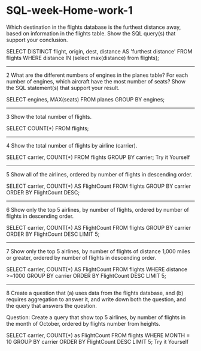 # SQL-week-Home-work-1

Which destination in the flights database is the furthest distance away, based on information in the flights table. Show the SQL query(s) that support your conclusion.  

 
SELECT DISTINCT flight, origin, dest, distance AS 'furthest distance' FROM flights WHERE distance IN (select max(distance) from flights);

 ------

2 What are the different numbers of engines in the planes table? For each number of engines, which aircraft have the most number of seats? Show the SQL statement(s) that support your result. 

  SELECT engines, MAX(seats) FROM planes GROUP BY engines;
 
--------

3 Show the total number of flights. 

  SELECT COUNT(*) FROM flights;
 
---------

4 Show the total number of flights by airline (carrier). 

  SELECT carrier, COUNT(*) FROM flights GROUP BY carrier; Try it Yourself
 
--------------

5 Show all of the airlines, ordered by number of flights in descending order.  

 SELECT carrier, COUNT(*) AS FlightCount FROM flights GROUP BY carrier ORDER BY FlightCount DESC;
 
----------

6 Show only the top 5 airlines, by number of flights, ordered by number of flights in descending order.   

SELECT carrier, COUNT(*) AS FlightCount FROM flights GROUP BY carrier ORDER BY FlightCount DESC LIMIT 5;

----------

7 Show only the top 5 airlines, by number of flights of distance 1,000 miles or greater, ordered by number of flights in descending order.  

 SELECT carrier, COUNT(*) AS FlightCount FROM flights WHERE distance >=1000 GROUP BY carrier ORDER BY FlightCount DESC LIMIT 5;
 
--------

8 Create a question that (a) uses data from the flights database, and (b) requires aggregation to answer it, and write down both the question, and the query that answers the question. 

Question: 
Create a query that show top 5 airlines, by number of flights in the month of October, ordered by flights number from heights.  

 SELECT carrier, COUNT(*) as FlightCount FROM flights WHERE MONTH = 10 GROUP BY carrier ORDER BY FlightCount DESC LIMIT 5; Try it Yourself
 
